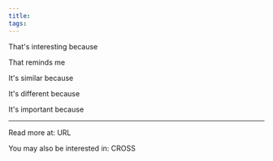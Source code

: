 ```yaml
---
title: 
tags:
---
```


That's interesting because

That reminds me

It's similar because

It's different because

It's important because

----

Read more at: URL

You may also be interested in: CROSS